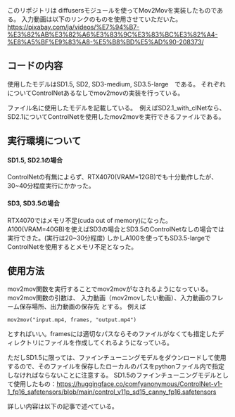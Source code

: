 
このリポジトリは diffusersモジュールを使ってMov2Movを実装したものである。
入力動画は以下のリンクのものを使用させていただいた。
https://pixabay.com/ja/videos/%E7%94%B7-%E3%82%AB%E3%82%A6%E3%83%9C%E3%83%BC%E3%82%A4-%E8%A5%BF%E9%83%A8-%E5%B8%BD%E5%AD%90-208373/


## コードの内容
使用したモデルはSD1.5, SD2, SD3-medium, SD3.5-large　である。
それぞれについてControlNetあるなしでmov2movの実装を行っている。

ファイル名に使用したモデルを記載している。　例えばSD2.1_with_clNetなら、SD2.1についてControlNetを使用したmov2movを実行できるファイルである。

## 実行環境について
#### SD1.5, SD2.1の場合
ControlNetの有無によらず、RTX4070(VRAM=12GB)でも十分動作したが、30~40分程度実行にかかった。

#### SD3, SD3.5の場合
RTX4070ではメモリ不足(cuda out of memory)になった。
A100(VRAM=40GB)を使えばSD3の場合とSD3.5のControlNetなしの場合では実行できた。(実行は20~30分程度)
しかしA100を使ってもSD3.5-largeでControlNetを使用するとメモリ不足となった。

## 使用方法
mov2mov関数を実行することでmov2movがなされるようになっている。
mov2mov関数の引数は、
入力動画（mov2movしたい動画）、入力動画のフレーム保存場所、出力動画の保存先
とする。
例えば
```
mov2mov("input.mp4, frames, "output.mp4")
```
とすればいい。framesには適切なパスならそのファイルがなくても措定したディレクトリにファイルを作成してくれるようになっている。



ただしSD1.5に限っては、ファインチューニングモデルをダウンロードして使用するので、そのファイルを保存したローカルのパスをpythonファイル内で指定しなければならないことに注意する。
SD1.5のファインチューニングモデルとして使用したもの：https://huggingface.co/comfyanonymous/ControlNet-v1-1_fp16_safetensors/blob/main/control_v11p_sd15_canny_fp16.safetensors


詳しい内容は以下の記事で述べている。
